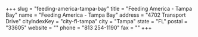 +++
slug = "feeding-america-tampa-bay"
title = "Feeding America - Tampa Bay"
name = "Feeding America - Tampa Bay"
address = "4702 Transport Drive"
cityIndexKey = "city-fl-tampa"
city = "Tampa"
state = "FL"
postal = "33605"
website = ""
phone = "813 254-1190"
fax = ""
+++
